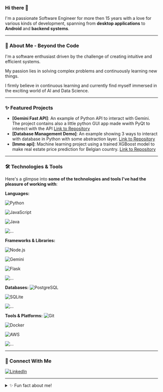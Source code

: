 
### Hi there 👋

I'm a passionate Software Engineer for more then 15 years with a love for various kinds of development, spanning from **desktop applications** to **Android** and **backend systems**.

---


### 🚀 About Me - Beyond the Code

I'm a software enthusiast driven by the challenge of creating intuitive and efficient systems. 

My passion lies in solving complex problems and continuously learning new things. 

I firmly believe in continuous learning and currently find myself immersed in the exciting world of AI and Data Science.

---

### ✨ Featured Projects

* **[Gemini Fast API]**: An example of Python API to interact with Gemini. The project contains also a little python GUI app made wwith PyQt to interect with the API [Link to Repository](https://github.com/Fillinger66/gemini-fastapi-example) 
* **[Database Management Demo]**: An example showing 3 ways to interact with database in Python with some abstraction layer. [Link to Repository](https://github.com/Fillinger66/database_management_demo)
* **[Immo api]**: Machine learning project using a trained XGBoost model to make real estate price prediction for Belgian country. [Link to Repository](https://github.com/Fillinger66/immo-api)

---

### 🛠️ Technologies & Tools

Here's a glimpse into **some of the technologies and tools I've had the pleasure of working with**:

**Languages:**

![Python](https://img.shields.io/badge/Python-3776AB?style=for-the-badge&logo=python&logoColor=white)

![JavaScript](https://img.shields.io/badge/JavaScript-F7DF1E?style=for-the-badge&logo=javascript&logoColor=black)

![Java](https://img.shields.io/badge/Java-F1DFCE?style=for-the-badge&logo=java&logoColor=black)

![...](https://img.shields.io/badge/...-FFFFFF?style=for-the-badge&logoColor=black)

**Frameworks & Libraries:**

![Node.js](https://img.shields.io/badge/Node.js-339933?style=for-the-badge&logo=node.js&logoColor=white)

![Gemini](https://img.shields.io/badge/Gemini-339933?style=for-the-badge&logo=google&logoColor=white)

![Flask](https://img.shields.io/badge/flask-339933?style=for-the-badge&logo=flask&logoColor=white)

![...](https://img.shields.io/badge/...-FFFFFF?style=for-the-badge&logoColor=black)



**Databases:**
![PostgreSQL](https://img.shields.io/badge/PostgreSQL-4169E1?style=for-the-badge&logo=postgresql&logoColor=white)

![SQLite](https://img.shields.io/badge/SQLite-47A248?style=for-the-badge&logo=sqlite&logoColor=white)

![...](https://img.shields.io/badge/...-FFFFFF?style=for-the-badge&logoColor=black)

**Tools & Platforms:**
![Git](https://img.shields.io/badge/Git-F05032?style=for-the-badge&logo=git&logoColor=white)

![Docker](https://img.shields.io/badge/Docker-2496ED?style=for-the-badge&logo=docker&logoColor=white)

![AWS](https://img.shields.io/badge/AWS-232F3E?style=for-the-badge&logo=amazon-aws&logoColor=white)

![...](https://img.shields.io/badge/...-FFFFFF?style=for-the-badge&logoColor=black)

---




### 🔗 Connect With Me

[![LinkedIn](https://img.shields.io/badge/LinkedIn-0077B5?style=for-the-badge&logo=linkedin&logoColor=white)](https://www.linkedin.com/in/alexandrekavadias/)

---

<details>
  <summary>✨ Fun fact about me!</summary>
  <p>
    I love to hiking with my Border Collie when I'm not coding!
  </p>
</details>
